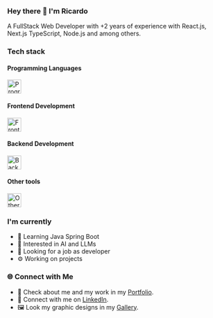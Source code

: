 ### Hey there 👋 I'm Ricardo

A FullStack Web Developer with +2 years of experience with React.js, Next.js TypeScript, Node.js and among others.

### Tech stack

#### Programming Languages
<img src="https://skillicons.dev/icons?i=js,ts,java,python" height=32 alt="Programming Languages" />

#### Frontend Development
<img src="https://skillicons.dev/icons?i=react,nextjs,redux,graphql,tailwind,materialui,bootstrap,jest,vite,html,css" height=32 alt="Frontend development" />

#### Backend Development

<img src="https://skillicons.dev/icons?i=nodejs,express,postgres,mongodb,prisma,supabase" height=32 alt="Backend development" />

#### Other tools

<img src="https://skillicons.dev/icons?i=git,docker,figma,photoshop" height=32 alt="Other tools" />

### I'm currently

* 🌱 Learning Java Spring Boot
* 🤖 Interested in AI and LLMs
* 👷 Looking for a job as developer
* ⚙️ Working on projects

### 🌐 Connect with Me

* 💼 Check about me and my work in my [Portfolio](https://www.ricardochu.com).
* 🔗 Connect with me on [LinkedIn](https://www.linkedin.com/in/ricardochuzheng).
* 🖼️ Look my graphic designs in my [Gallery](https://art.ricardochu.com).
